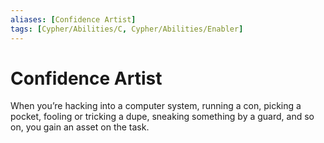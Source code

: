 ```yaml
---
aliases: [Confidence Artist]
tags: [Cypher/Abilities/C, Cypher/Abilities/Enabler]
---
```


# Confidence Artist

When you’re hacking into a computer system, running a con, picking a pocket, fooling or tricking a dupe, sneaking something by a guard, and so on, you gain an asset on the task.
